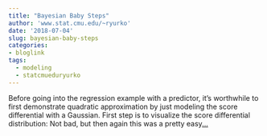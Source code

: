 ```yaml
---
title: "Bayesian Baby Steps"
author: 'www.stat.cmu.edu/~ryurko'
date: '2018-07-04'
slug: bayesian-baby-steps
categories:
- bloglink
tags:
  - modeling
  - statcmueduryurko
---
```


Before going into the regression example with a predictor, it’s worthwhile to first demonstrate quadratic approximation by just modeling the score differential with a Gaussian. First step is to visualize the score differential distribution: Not bad, but then again this was a pretty easy[... <i class="fas fa-external-link-alt"></i>](http://www.stat.cmu.edu/~ryurko/post/bayesian-baby-steps-normal-next-steps/)

